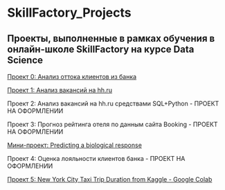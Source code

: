 # SkillFactory_Projects
## Проекты, выполненные в рамках обучения в онлайн-школе SkillFactory на курсе Data Science

[Проект 0: Анализ оттока клиентов из банка](https://github.com/Socol11/SkillFactory_Projects/tree/main/Project_0)

[Проект 1: Анализ вакансий на hh.ru](https://github.com/Socol11/SkillFactory_Projects/tree/main/Ptoject_1)

Проект 2: Анализ вакансий на hh.ru средствами SQL+Python - ПРОЕКТ НА ОФОРМЛЕНИИ

Проект 3: Прогноз рейтинга отеля по данным сайта Booking - ПРОЕКТ НА ОФОРМЛЕНИИ

[Мини-проект: Predicting a biological response](https://github.com/Socol11/SkillFactory_Projects/tree/main/Predicting%20a%20biological%20response)

Проект 4: Оценка лояльности клиентов банка - ПРОЕКТ НА ОФОРМЛЕНИИ

[Проект 5: New York City Taxi Trip Duration from Kaggle - Google Colab](https://colab.research.google.com/drive/1HxS-Ob9Rmk1UcZxppvtMAVlYJosLVln_?usp=sharing)
